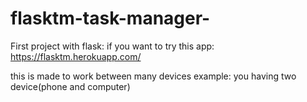 # flasktm-task-manager-
First project with flask:
if you want to try this app:
https://flasktm.herokuapp.com/

this is made to work between many devices
example:
you having two device(phone and computer)

